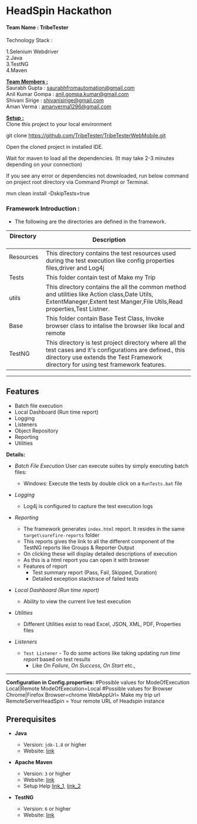 # HeadSpin Hackathon

#### Team Name : TribeTester

Technology Stack :

1.Selenium Webdriver <br>
2.Java <br>
3.TestNG <br>
4.Maven<br>


<b> <u>Team Members :</u></b> <br>
Saurabh Gupta : saurabhfromautomation@gmail.com <br>
Anil Kumar Gompa : anil.gompa.kumar@gmail.com<br>
Shivani Sirige : shivanisirige@gmail.com<br>
Aman Verma : amanverma1296@gmail.com<br>

<b> <u>Setup :</u></b> <br>
Clone this project to your local environment

git clone https://github.com/TribeTester/TribeTesterWebMobile.git  

Open the cloned project in installed IDE.

Wait for maven to load all the dependencies. (It may take 2-3 minutes depending on your connection)

If you see any error or dependencies not downloaded, run below command on project root directory via Command Prompt or Terminal.

mvn clean install -DskipTests=true

### Framework Introduction :
- The following are the directories are defined in the framework. 

| Directory        |Description           | 
| ------------- |---------------| 
| Resources      | This directory contains the test resources used during the test execution like config properties files,driver and Log4j | 
| Tests | This folder contain test of Make my Trip  | 
| utils | This directory contains the all the common method and utilities like Action class,Date Utils, ExtentManeger,Extent test Manger,File Utils,Read properties,Test Listner.|
|Base | This folder contain Base Test Class, Invoke browser class to intalise the browser like local and remote |
|TestNG| This directory is test project directory where all the test cases and it's configurations are defined., this directory use extends the Test Framework directory for using test framework features.|

---
## Features
 - Batch file execution
 - Local Dashboard (Run time report)
 - Logging
 - Listeners
 - Object Repository
 - Reporting
 - Utilities

 __Details:__

 - _Batch File Execution_
   User can execute suites by simply executing batch files:
    - Windows: Execute the tests by double click on a `RunTests.bat` file

 - _Logging_
    - Log4j is configured to capture the test execution logs


 - _Reporting_
    - The framework generates `index.html` report. It resides in the same `target\surefire-reports` folder
    - This reports gives the link to all the different component of the TestNG reports like Groups & Reporter Output
    - On clicking these will display detailed descriptions of execution
    - As this is a html report you can open it with browser
    - Features of report
       - Test summary report (Pass, Fail, Skipped, Duration)
       - Detailed exception stacktrace of failed tests


 - _Local Dashboard (Run time report)_
    - Ability to view the current live test execution

 - _Utilities_
    - Different Utilities exist to read Excel, JSON, XML, PDF, Properties files	

 - _Listeners_
    - `Test Listener` -  To do some actions like taking  updating _run time report_ based on test results
	  - Like _On Failure_, _On Success_, _On Start_ etc.,


---

__Configuration in Config.properties:__
#Possible values for ModeOfExecution Local|Remote
ModeOfExecution=Local
#Possible values for Browser Chrome|Firefox
Browser=chrome
WebAppUrl= Make my trip url
RemoteServerHeadSpin = Your remote URL of Headspin instance



## Prerequisites

 - __Java__
    - Version: `jdk-1.8` or higher
	- Website: [link](https://java.com/en/)

 - __Apache Maven__
    - Version: `3` or higher
	- Website: [link](http://maven.apache.org/)
	- Setup Help [link_1](http://maven.apache.org/guides/getting-started/maven-in-five-minutes.html), [link_2](http://www.tutorialspoint.com/maven/maven_environment_setup.htm)

 - __TestNG__
   - Version: `6` or higher
	- Website: [link](https://testng.org/doc/index.html)
